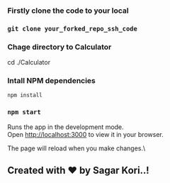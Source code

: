 ### Firstly clone the code to your local

### `git clone your_forked_repo_ssh_code`

### Chage directory to Calculator
cd ./Calculator

### Intall NPM dependencies

```npm install```

### `npm start`

Runs the app in the development mode.\
Open [http://localhost:3000](http://localhost:3000) to view it in your browser.

The page will reload when you make changes.\




## Created with ❤️ by Sagar Kori..!
